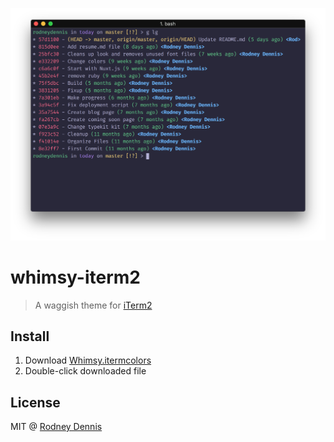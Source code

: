 ![](screenshot.png)

# whimsy-iterm2

> A waggish theme for [iTerm2](https://www.iterm2.com)

## Install
1. Download [Whimsy.itermcolors](Whimsy.itermcolors)
2. Double-click downloaded file

## License
MIT @ [Rodney Dennis](https://rod.today)